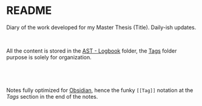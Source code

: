 # README
Diary of the work developed for my Master Thesis (Title).
Daily-ish updates.

<br>

All the content is stored in the [AST - Logbook](https://github.com/davidmcarreira/Carreira/tree/main/AST%20-%20Logbook) folder, the [Tags](https://github.com/davidmcarreira/Carreira/tree/main/Tags) folder purpose is solely for organization.

<br>

#

Notes fully optimized for [Obsidian](https://obsidian.md/), hence the funky `[[Tag]]` notation at the *Tags* section in the end of the notes. 


